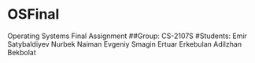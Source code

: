 # OSFinal
Operating Systems Final Assignment
##Group: CS-2107S
#Students: Emir Satybaldiyev
           Nurbek Naiman
           Evgeniy Smagin
           Ertuar Erkebulan
           Adilzhan Bekbolat
